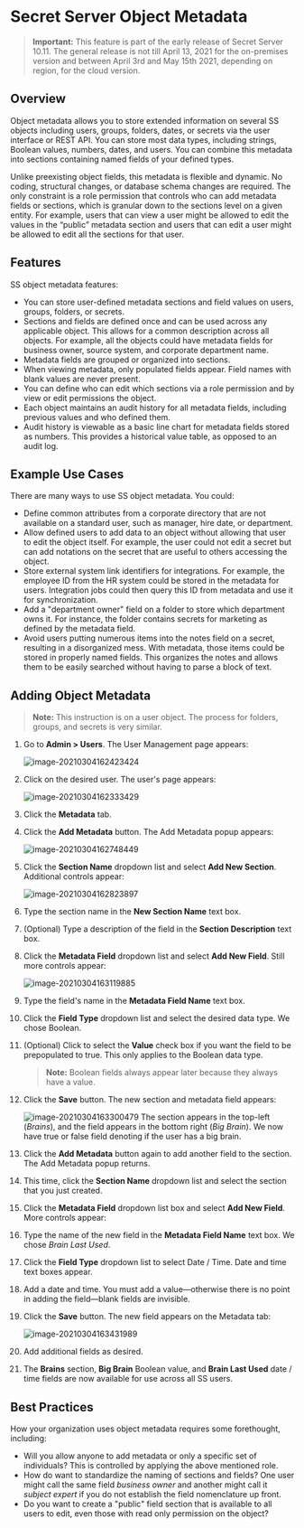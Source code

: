 [title]: # (Object Metadata)
[tags]: # (Administration,metadata)
[priority]: # (1000)

# Secret Server Object Metadata

>**Important:** This feature is part of the early release of Secret Server 10.11. The general release is not till April 13, 2021 for the on-premises version and between April 3rd and May 15th 2021, depending on region, for the cloud version.

## Overview

Object metadata allows you to store extended information on several SS objects including users, groups, folders, dates, or secrets via the user interface or REST API. You can store most data types, including strings, Boolean values, numbers, dates, and users. You can combine this metadata into sections containing named fields of your defined types.

Unlike preexisting object fields, this metadata is flexible and dynamic. No coding, structural changes, or database schema changes are required. The only constraint is a role permission that controls who can add metadata fields or sections, which is granular down to the sections level on a given entity. For example, users that can view a user might be allowed to edit the values in the “public” metadata section and users that can edit a user might be allowed to edit all the sections for that user.

## Features

SS object metadata features:

- You can store user-defined metadata sections and field values on users, groups, folders, or secrets.
- Sections and fields are defined once and can be used across any applicable object. This allows for a common description across all objects. For example, all the objects could  have metadata fields for business owner, source system, and corporate     department name.
- Metadata fields are grouped or organized into sections.
- When viewing metadata, only populated fields appear. Field names with blank values are never present.
- You can define who can edit which sections via a role permission and by view or edit permissions the object.
- Each object maintains an audit history for all metadata fields, including previous values and who defined them.
- Audit history is viewable as a basic line chart for metadata fields stored as numbers. This provides a historical value table, as opposed to an audit log.

## Example Use Cases 

There are many ways to use SS object metadata. You could:

- Define common attributes from a corporate directory that are not available on a standard user, such as manager, hire date, or department.
- Allow defined users to add data to an object without allowing that user to edit the object itself. For example, the user could not edit a secret but can add notations on the secret that are useful to others accessing the object.
- Store external system link identifiers for integrations. For example, the employee ID from the HR system could be stored in the metadata for users. Integration jobs could then query this ID from metadata and use it for synchronization.
- Add a "department owner" field on a folder to store which department owns it. For instance, the folder contains secrets for marketing as defined by the metadata field.
- Avoid users putting numerous items into the notes field on a secret, resulting in a disorganized mess. With metadata, those items could be stored in properly named fields. This organizes the notes and allows them to be easily searched without having to parse a block of text.

## Adding Object Metadata

> **Note:** This instruction is on a user object. The process for folders, groups, and secrets is very similar.

1. Go to **Admin \> Users**. The User Management page appears:

   ![image-20210304162423424](images/image-20210304162423424.png)

1. Click on the desired user. The user's page appears:

   ![image-20210304162333429](images/image-20210304162333429.png)

1. Click the **Metadata** tab.

1. Click the **Add Metadata** button. The Add Metadata popup appears:

   ![image-20210304162748449](images/image-20210304162748449.png)

1. Click the **Section Name** dropdown list and select **Add New Section**. Additional controls appear:

   ![image-20210304162823897](images/image-20210304162823897.png)

1. Type the section name in the **New Section Name** text box.

1. (Optional) Type a description of the field in the **Section Description** text box.

1. Click the **Metadata Field** dropdown list and select **Add New Field**. Still more controls appear:

   ![image-20210304163119885](images/image-20210304163119885.png)

1. Type the field's name in the **Metadata Field Name** text box.

1. Click the **Field Type** dropdown list and select the desired data type. We chose Boolean.

1. (Optional) Click to select the **Value** check box if you want the field to be prepopulated to true. This only applies to the Boolean data type.

   > **Note:** Boolean fields always appear later because they always have a value.

1. Click the **Save** button. The new section and metadata field appears:

   ![image-20210304163300479](images/image-20210304163300479.png)
   The section appears in the top-left (*Brains*), and the field appears in the bottom right (*Big Brain*). We now have true or false field denoting if the user has a big brain.

1. Click the **Add Metadata** button again to add another field to the section. The Add Metadata popup returns.

1. This time, click the **Section Name** dropdown list and select the section that you just created.

1. Click the **Metadata Field** dropdown list box and select **Add New Field**. More controls appear:

1. Type the name of the new field in the **Metadata Field Name** text box. We chose *Brain Last Used*.

1. Click the **Field Type** dropdown list to select Date / Time. Date and time text boxes appear.

1. Add a date and time. You must add a value—otherwise there is no point in adding the field—blank fields are invisible.

1. Click the **Save** button. The new field appears on the Metadata tab:

   ![image-20210304163431989](images/image-20210304163431989.png)

1. Add additional fields as desired. 

1. The **Brains** section, **Big Brain** Boolean value, and **Brain Last Used** date / time fields are now available for use across all SS users. 

## Best Practices

How your organization uses object metadata requires some forethought, including:

- Will you allow anyone to add metadata or only a specific set of individuals? This is controlled by applying the above mentioned role.
- How do want to standardize the naming of sections and fields? One user might call the same field *business owner* and another might call it *subject expert* if you do not establish the field nomenclature up front.
- Do you want to create a "public" field section that is available to all users to edit, even those with read only permission on the object?